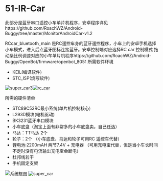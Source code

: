 51-IR-Car
=========

此部分是蓝牙串口遥控小车单片机程序，安卓程序详见https://github.com/RoachWZ/Android-Buggy/tree/master/MonitorAndroidCar-v1.2

RCcar_bluetooth_main 是RC遥控车身的蓝牙遥控程序，小车上的安卓手机选择小车模式，进入后点蓝牙图标连接蓝牙。安卓控制端对应选择RC car 控制模式
拖动条比例调速对应的小车单片机程序https://github.com/RoachWZ/Android-Buggy/OpenBot/firmware/openbot_8051
所需软件环境

+ KEIL(编译软件)
+ STC_ISP(烧写软件)

![super_car3](https://github.com/RoachWZ/AI-in-RTC_ProgrammingChallenge/blob/master/ChallengeProject/Agora-Androidcar-v1.2/photo/super_car3.png)![rc_car](https://github.com/RoachWZ/Android-Buggy/blob/master/51-IR-Car/RCcar.png)

所需的硬件清单

+ STC89C52RC最小系统(单片机控制核心)
+ L293D模块(电机驱动)
+ BK3231蓝牙串口模块
+ 小车底盘（淘宝上面有非常多的小车底盘卖，自己任选）
+ 马达：TT马达 2个
+ 轮子：2个 （小车底盘、马达和轮子可用RC 遥控车代替）
+ 锂电池:2200mAH 两节7.4V + 充电器 （可用充电宝代替，但是当小车长时间不走时没有电流输出充电宝会断电）
+ 杜邦线若干
+ 手机固定支架

![系统框图](https://github.com/RoachWZ/Android-Buggy/blob/master/51-IR-Car/xtkt.png)
![super_car](https://github.com/RoachWZ/AI-in-RTC_ProgrammingChallenge/blob/master/ChallengeProject/Agora-Androidcar-v1.2/photo/super_car.png)
